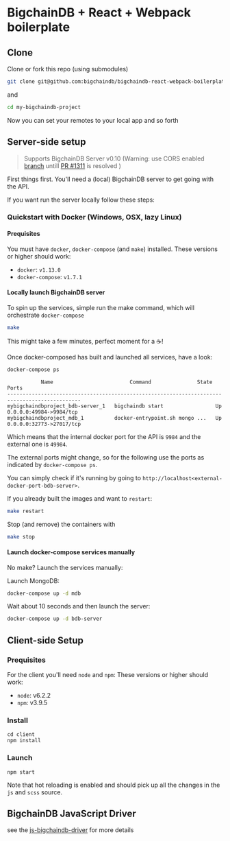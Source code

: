 # BigchainDB + React + Webpack boilerplate 

## Clone
Clone or fork this repo (using submodules)

```bash
git clone git@github.com:bigchaindb/bigchaindb-react-webpack-boilerplate.git my-bigchaindb-project --recursive 
```

and

```bash
cd my-bigchaindb-project
```

Now you can set your remotes to your local app and so forth

## Server-side setup

> Supports BigchainDB Server v0.10 (Warning: use CORS enabled [branch](https://github.com/bigchaindb/bigchaindb/tree/kyber-master-feat-cors) untill [PR #1311](https://github.com/bigchaindb/bigchaindb/pull/1311) is resolved )

First things first. You'll need a (local) BigchainDB server to get going with the API.

If you want run the server locally follow these steps:

### Quickstart with Docker (Windows, OSX, lazy Linux)

#### Prequisites

You must have `docker`, `docker-compose` (and `make`) installed.
These versions or higher should work:

- `docker`: `v1.13.0`
- `docker-compose`: `v1.7.1`

#### Locally launch BigchainDB server

To spin up the services, simple run the make command, which will orchestrate `docker-compose`

```bash
make
```

This might take a few minutes, perfect moment for a :coffee:!

Once docker-composed has built and launched all services, have a look:

```bash
docker-compose ps
```

```
           Name                         Command               State            Ports
----------------------------------------------------------------------------------------------
mybigchaindbproject_bdb-server_1   bigchaindb start                 Up      0.0.0.0:49984->9984/tcp
mybigchaindbproject_mdb_1          docker-entrypoint.sh mongo ...   Up      0.0.0.0:32773->27017/tcp
```

Which means that the internal docker port for the API is `9984` 
and the external one is `49984`.

The external ports might change, so for the following use the ports as indicated by `docker-compose ps`.

You can simply check if it's running by going to `http://localhost<external-docker-port-bdb-server>`.

If you already built the images and want to `restart`:

```bash
make restart
```

Stop (and remove) the containers with

```bash
make stop
```

#### Launch docker-compose services manually

No make? Launch the services manually:

Launch MongoDB:

```bash
docker-compose up -d mdb
```

Wait about 10 seconds and then launch the server:

```bash
docker-compose up -d bdb-server
```

## Client-side Setup

### Prequisites

For the client you'll need `node` and `npm`: These versions or higher should work:

- `node`: v6.2.2
- `npm`: v3.9.5

### Install

```
cd client
npm install
```

### Launch

```
npm start
```

Note that hot reloading is enabled and should pick up all the changes in the `js` and `scss` source.

## BigchainDB JavaScript Driver

see the [js-bigchaindb-driver](https://github.com/ascribe/js-bigchaindb-driver) for more details
